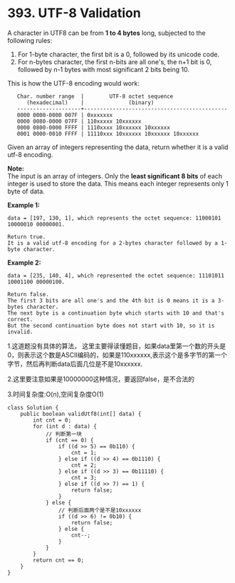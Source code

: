 # 393. UTF-8 Validation

A character in UTF8 can be from **1 to 4 bytes** long, subjected to the following rules:

1. For 1-byte character, the first bit is a 0, followed by its unicode code.
2. For n-bytes character, the first n-bits are all one's, the n+1 bit is 0, followed by n-1 bytes with most significant 2 bits being 10.

This is how the UTF-8 encoding would work:

```text
   Char. number range  |        UTF-8 octet sequence
      (hexadecimal)    |              (binary)
   --------------------+---------------------------------------------
   0000 0000-0000 007F | 0xxxxxxx
   0000 0080-0000 07FF | 110xxxxx 10xxxxxx
   0000 0800-0000 FFFF | 1110xxxx 10xxxxxx 10xxxxxx
   0001 0000-0010 FFFF | 11110xxx 10xxxxxx 10xxxxxx 10xxxxxx
```

Given an array of integers representing the data, return whether it is a valid utf-8 encoding.

**Note:**  
The input is an array of integers. Only the **least significant 8 bits** of each integer is used to store the data. This means each integer represents only 1 byte of data.

**Example 1:**

```text
data = [197, 130, 1], which represents the octet sequence: 11000101 10000010 00000001.

Return true.
It is a valid utf-8 encoding for a 2-bytes character followed by a 1-byte character.
```

**Example 2:**

```text
data = [235, 140, 4], which represented the octet sequence: 11101011 10001100 00000100.

Return false.
The first 3 bits are all one's and the 4th bit is 0 means it is a 3-bytes character.
The next byte is a continuation byte which starts with 10 and that's correct.
But the second continuation byte does not start with 10, so it is invalid.
```

1.这道题没有具体的算法， 这里主要得读懂题目，如果data里第一个数的开头是0，则表示这个数是ASCII编码的，如果是110xxxxxx,表示这个是多字节的第一个字节，然后再判断data后面几位是不是10xxxxxx.

2.这里要注意如果是10000000这种情况，要返回false，是不合法的

3.时间复杂度:O\(n\),空间复杂度O\(1\)

```text
class Solution {
    public boolean validUtf8(int[] data) {
        int cnt = 0;
        for (int d : data) {
            // 判断第一块
            if (cnt == 0) {
                if ((d >> 5) == 0b110) {
                    cnt = 1;
                } else if ((d >> 4) == 0b1110) {
                    cnt = 2;
                } else if ((d >> 3) == 0b11110) {
                    cnt = 3;
                } else if ((d >> 7) == 1) {
                    return false;  
                } 
            } else {
                // 判断后面两个是不是10xxxxxx
                if ((d >> 6) != 0b10) {
                    return false;
                } else {
                    cnt--;
                }
            }
        }
        return cnt == 0;
    }
}
```


